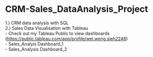 # CRM-Sales_DataAnalysis_Project

1.) CRM data analysis with SQL<br>
2.) Sales Data Visualisation with Tableau<br>
    - Check out my Tableau Public to view dashboards (https://public.tableau.com/app/profile/wel.weng.sieh2246)<br>
    - Sales_Analyis Dashboard_1<br>
    - Sales_Analysis Dashboard_2<br>
